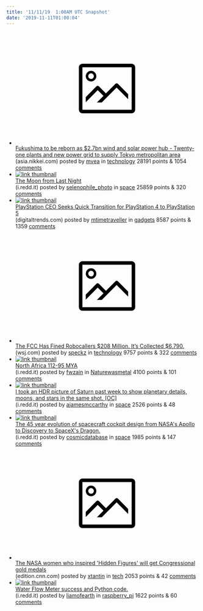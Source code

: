 ```yaml
---
title: '11/11/19  1:00AM UTC Snapshot'
date: '2019-11-11T01:00:04'
---
```

<ul>
<li><a href='https://asia.nikkei.com/Business/Energy/Fukushima-to-be-reborn-as-2.7bn-wind-and-solar-power-hub'><svg version='1.1' viewBox='-34 -14 104 64' preserveAspectRatio='xMidYMid meet' xmlns='http://www.w3.org/2000/svg' xmlns:xlink='http://www.w3.org/1999/xlink'>
    <title>link thumbnail</title>
    <path d='M32,4H4A2,2,0,0,0,2,6V30a2,2,0,0,0,2,2H32a2,2,0,0,0,2-2V6A2,2,0,0,0,32,4ZM4,30V6H32V30Z'></path>
    <path d='M8.92,14a3,3,0,1,0-3-3A3,3,0,0,0,8.92,14Zm0-4.6A1.6,1.6,0,1,1,7.33,11,1.6,1.6,0,0,1,8.92,9.41Z'></path>
    <path d='M22.78,15.37l-5.4,5.4-4-4a1,1,0,0,0-1.41,0L5.92,22.9v2.83l6.79-6.79L16,22.18l-3.75,3.75H15l8.45-8.45L30,24V21.18l-5.81-5.81A1,1,0,0,0,22.78,15.37Z'></path>
</svg></a><div><div class='linkTitle'><a href='https://asia.nikkei.com/Business/Energy/Fukushima-to-be-reborn-as-2.7bn-wind-and-solar-power-hub'>Fukushima to be reborn as $2.7bn wind and solar power hub - Twenty-one plants and new power grid to supply Tokyo metropolitan area</a></div>(asia.nikkei.com) posted by <a href='https://www.reddit.com/user/mvea'>mvea</a> in <a href='https://www.reddit.com/r/technology'>technology</a> 28191 points & 1054 <a href='https://www.reddit.com/r/technology/comments/dua0qu/fukushima_to_be_reborn_as_27bn_wind_and_solar/'>comments</a></div></li>

<li><a href='https://i.redd.it/2rd1cahx8vx31.jpg'><img src='https://b.thumbs.redditmedia.com/51QP_zugH1e76z6pw_9qymb3vFopv98v1YkWX8UoKuE.jpg' alt='link thumbnail'></a><div><div class='linkTitle'><a href='https://i.redd.it/2rd1cahx8vx31.jpg'>The Moon from Last Night</a></div>(i.redd.it) posted by <a href='https://www.reddit.com/user/selenophile_photo'>selenophile_photo</a> in <a href='https://www.reddit.com/r/space'>space</a> 25859 points & 320 <a href='https://www.reddit.com/r/space/comments/dubtkv/the_moon_from_last_night/'>comments</a></div></li>

<li><a href='https://www.digitaltrends.com/gaming/playstation-ceo-playstation-5-upgrade/'><img src='https://b.thumbs.redditmedia.com/T3uW0ud-CUYWlj7N6TF2Hd7Fjvz_CtfuWY7EpXVuClE.jpg' alt='link thumbnail'></a><div><div class='linkTitle'><a href='https://www.digitaltrends.com/gaming/playstation-ceo-playstation-5-upgrade/'>PlayStation CEO Seeks Quick Transition for PlayStation 4 to PlayStation 5</a></div>(digitaltrends.com) posted by <a href='https://www.reddit.com/user/mtimetraveller'>mtimetraveller</a> in <a href='https://www.reddit.com/r/gadgets'>gadgets</a> 8587 points & 1359 <a href='https://www.reddit.com/r/gadgets/comments/duaj41/playstation_ceo_seeks_quick_transition_for/'>comments</a></div></li>

<li><a href='https://www.wsj.com/articles/the-fcc-has-fined-robocallers-208-million-its-collected-6-790-11553770803'><svg version='1.1' viewBox='-34 -14 104 64' preserveAspectRatio='xMidYMid meet' xmlns='http://www.w3.org/2000/svg' xmlns:xlink='http://www.w3.org/1999/xlink'>
    <title>link thumbnail</title>
    <path d='M32,4H4A2,2,0,0,0,2,6V30a2,2,0,0,0,2,2H32a2,2,0,0,0,2-2V6A2,2,0,0,0,32,4ZM4,30V6H32V30Z'></path>
    <path d='M8.92,14a3,3,0,1,0-3-3A3,3,0,0,0,8.92,14Zm0-4.6A1.6,1.6,0,1,1,7.33,11,1.6,1.6,0,0,1,8.92,9.41Z'></path>
    <path d='M22.78,15.37l-5.4,5.4-4-4a1,1,0,0,0-1.41,0L5.92,22.9v2.83l6.79-6.79L16,22.18l-3.75,3.75H15l8.45-8.45L30,24V21.18l-5.81-5.81A1,1,0,0,0,22.78,15.37Z'></path>
</svg></a><div><div class='linkTitle'><a href='https://www.wsj.com/articles/the-fcc-has-fined-robocallers-208-million-its-collected-6-790-11553770803'>The FCC Has Fined Robocallers $208 Million. It’s Collected $6,790.</a></div>(wsj.com) posted by <a href='https://www.reddit.com/user/speckz'>speckz</a> in <a href='https://www.reddit.com/r/technology'>technology</a> 9757 points & 322 <a href='https://www.reddit.com/r/technology/comments/dudaag/the_fcc_has_fined_robocallers_208_million_its/'>comments</a></div></li>

<li><a href='https://i.redd.it/a9abtq3t1sx31.jpg'><img src='https://b.thumbs.redditmedia.com/Bhp3tl30gru6nCsX8GT3VBgj-0DJ6fRCCKBFpNbOFjo.jpg' alt='link thumbnail'></a><div><div class='linkTitle'><a href='https://i.redd.it/a9abtq3t1sx31.jpg'>North Africa 112-95 MYA</a></div>(i.redd.it) posted by <a href='https://www.reddit.com/user/fwzain'>fwzain</a> in <a href='https://www.reddit.com/r/Naturewasmetal'>Naturewasmetal</a> 4100 points & 101 <a href='https://www.reddit.com/r/Naturewasmetal/comments/du67tm/north_africa_11295_mya/'>comments</a></div></li>

<li><a href='https://i.redd.it/a0petghnfvx31.jpg'><img src='https://b.thumbs.redditmedia.com/tdjeuojs-DyKUkRzZZZ6qsxVnpTgyLt2fvueRu-yTBA.jpg' alt='link thumbnail'></a><div><div class='linkTitle'><a href='https://i.redd.it/a0petghnfvx31.jpg'>I took an HDR picture of Saturn past week to show planetary details, moons, and stars in the same shot. [OC]</a></div>(i.redd.it) posted by <a href='https://www.reddit.com/user/ajamesmccarthy'>ajamesmccarthy</a> in <a href='https://www.reddit.com/r/space'>space</a> 2526 points & 48 <a href='https://www.reddit.com/r/space/comments/duc9v8/i_took_an_hdr_picture_of_saturn_past_week_to_show/'>comments</a></div></li>

<li><a href='https://i.redd.it/d6m0gt3l8ux31.jpg'><img src='https://b.thumbs.redditmedia.com/UpuGAPYPlokox_dRcSW6JVSGny2BjmNBvo02szSX14U.jpg' alt='link thumbnail'></a><div><div class='linkTitle'><a href='https://i.redd.it/d6m0gt3l8ux31.jpg'>The 45 year evolution of spacecraft cockpit design from NASA's Apollo to Discovery to SpaceX's Dragon.</a></div>(i.redd.it) posted by <a href='https://www.reddit.com/user/cosmicdatabase'>cosmicdatabase</a> in <a href='https://www.reddit.com/r/space'>space</a> 1985 points & 147 <a href='https://www.reddit.com/r/space/comments/du9z4v/the_45_year_evolution_of_spacecraft_cockpit/'>comments</a></div></li>

<li><a href='https://edition.cnn.com/2019/11/09/us/hidden-figures-congressional-medals-trnd/index.html'><svg version='1.1' viewBox='-34 -14 104 64' preserveAspectRatio='xMidYMid meet' xmlns='http://www.w3.org/2000/svg' xmlns:xlink='http://www.w3.org/1999/xlink'>
    <title>link thumbnail</title>
    <path d='M32,4H4A2,2,0,0,0,2,6V30a2,2,0,0,0,2,2H32a2,2,0,0,0,2-2V6A2,2,0,0,0,32,4ZM4,30V6H32V30Z'></path>
    <path d='M8.92,14a3,3,0,1,0-3-3A3,3,0,0,0,8.92,14Zm0-4.6A1.6,1.6,0,1,1,7.33,11,1.6,1.6,0,0,1,8.92,9.41Z'></path>
    <path d='M22.78,15.37l-5.4,5.4-4-4a1,1,0,0,0-1.41,0L5.92,22.9v2.83l6.79-6.79L16,22.18l-3.75,3.75H15l8.45-8.45L30,24V21.18l-5.81-5.81A1,1,0,0,0,22.78,15.37Z'></path>
</svg></a><div><div class='linkTitle'><a href='https://edition.cnn.com/2019/11/09/us/hidden-figures-congressional-medals-trnd/index.html'>The NASA women who inspired 'Hidden Figures' will get Congressional gold medals</a></div>(edition.cnn.com) posted by <a href='https://www.reddit.com/user/xtantin'>xtantin</a> in <a href='https://www.reddit.com/r/tech'>tech</a> 2053 points & 42 <a href='https://www.reddit.com/r/tech/comments/ducm52/the_nasa_women_who_inspired_hidden_figures_will/'>comments</a></div></li>

<li><a href='https://i.redd.it/qz5cb6wxhvx31.png'><img src='https://b.thumbs.redditmedia.com/2PgLdoN4AYVZV1LmalIvrcZ8sgeRfR__2hHsVbkk-wE.jpg' alt='link thumbnail'></a><div><div class='linkTitle'><a href='https://i.redd.it/qz5cb6wxhvx31.png'>Water Flow Meter success and Python code.</a></div>(i.redd.it) posted by <a href='https://www.reddit.com/user/liamofearth'>liamofearth</a> in <a href='https://www.reddit.com/r/raspberry_pi'>raspberry_pi</a> 1622 points & 60 <a href='https://www.reddit.com/r/raspberry_pi/comments/duce39/water_flow_meter_success_and_python_code/'>comments</a></div></li>

</ul>
